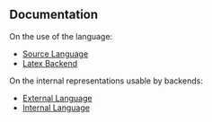 ## Documentation

On the use of the language:

* [Source Language](doc/Language.md)
* [Latex Backend](doc/Latex.md)

On the internal representations usable by backends:

* [External Language](doc/EL.md)
* [Internal Language](doc/IL.md)
